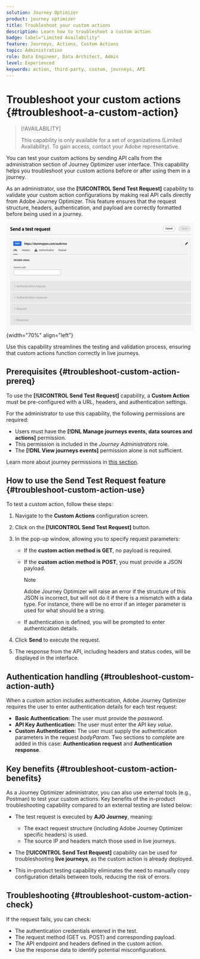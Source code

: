```yaml
---
solution: Journey Optimizer
product: journey optimizer
title: Troubleshoot your custom actions
description: Learn how to troubleshoot a custom action
badge: label="Limited Availability"
feature: Journeys, Actions, Custom Actions
topic: Administration
role: Data Engineer, Data Architect, Admin
level: Experienced
keywords: action, third-party, custom, journeys, API
---
```


# Troubleshoot your custom actions {#troubleshoot-a-custom-action}

>[!AVAILABILITY]
>
>This capability is only available for a set of organizations (Limited Availability). To gain access, contact your Adobe representative.
>

You can test your custom actions by sending API calls from the administration section of Journey Optimizer user interface. This capability helps you troubleshoot your custom actions before or after using them in a journey.

As an administrator, use the **[!UICONTROL Send Test Request]** capability to validate your custom action configurations by making real API calls directly from Adobe Journey Optimizer. This feature ensures that the request structure, headers, authentication, and payload are correctly formatted before being used in a journey.

![](assets/send-test-request.png){width="70%" align="left"}

Use this capability streamlines the testing and validation process, ensuring that custom actions function correctly in live journeys.

## Prerequisites {#troubleshoot-custom-action-prereq}

To use the **[!UICONTROL Send Test Request]** capability, a **Custom Action** must be pre-configured with a URL, headers, and authentication settings.

For the administrator to use this capability, the following permissions are required:

* Users must have the **[!DNL Manage journeys events, data sources and actions]** permission.
* This permission is included in the *Journey Administrators* role.
* The **[!DNL View journeys events]** permission alone is not sufficient.

Learn more about journey permissions in [this section](../administration/high-low-permissions.md#journey-capability).

## How to use the Send Test Request feature {#troubleshoot-custom-action-use}

To test a custom action, follow these steps: 

1. Navigate to the **Custom Actions** configuration screen.
1. Click on the **[!UICONTROL Send Test Request]** button.
1. In the pop-up window, allowing you to specify request parameters:

   * If the **custom action method is GET**, no payload is required.
   * If the **custom action method is POST**, you must provide a JSON payload.

        >[!NOTE]
        >
        >Adobe Journey Optimizer will raise an error if the structure of this JSON is incorrect, but will not do it if there is a mismatch with a data type. For instance, there will be no error if an integer parameter is used for what should be a string.

   * If authentication is defined, you will be prompted to enter authentication details.

1. Click **Send** to execute the request.
1. The response from the API, including headers and status codes, will be displayed in the interface.

## Authentication handling {#troubleshoot-custom-action-auth}

When a custom action includes authentication, Adobe Journey Optimizer requires the user to enter authentication details for each test request:

* **Basic Authentication:** The user must provide the *password*.
* **API Key Authentication:** The user must enter the API key *value*.
* **Custom Authentication:** The user must supply the authentication parameters in the request *bodyParam*. Two sections to complete are added in this case: **Authentication request** and **Authentication response**.

## Key benefits {#troubleshoot-custom-action-benefits}

As a Journey Optimizer administrator, you can also use external tools (e.g., Postman) to test your custom actions. Key benefits of the in-product troubleshooting capability compared to an external testing are listed below: 

* The test request is executed by **AJO Journey**, meaning:

  * The exact request structure (including Adobe Journey Optimizer specific headers) is used.
  * The source IP and headers match those used in live journeys.

* The **[!UICONTROL Send Test Request]** capability can be used for troubleshooting **live journeys**, as the custom action is already deployed.

* This in-product testing capability eliminates the need to manually copy configuration details between tools, reducing the risk of errors.

## Troubleshooting {#troubleshoot-custom-action-check}

If the request fails, you can check:

* The authentication credentials entered in the test.
* The request method (GET vs. POST) and corresponding payload.
* The API endpoint and headers defined in the custom action.
* Use the response data to identify potential misconfigurations.

